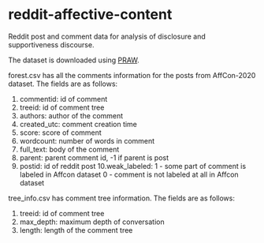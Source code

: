 # reddit-affective-content
Reddit post and comment data for analysis of disclosure and supportiveness discourse.

The dataset is downloaded using [PRAW](https://praw.readthedocs.io/en/latest/).

forest.csv has all the comments information for the posts from AffCon-2020 dataset. 
The fields are as follows:
1. commentid: id of comment
2. treeid: id of comment tree
3. authors: author of the comment
4. created_utc: comment creation time
5. score: score of comment
6. wordcount: number of words in comment
7. full_text: body of the comment
8. parent: parent comment id, -1 if parent is post
9. postid: id of reddit post
10.weak_labeled: 1 - some part of comment is labeled in Affcon dataset
              0 - comment is not labeled at all in Affcon dataset


tree_info.csv has comment tree information.
The fields are as follows:
1. treeid: id of comment tree
2. max_depth: maximum depth of conversation
3. length: length of the comment tree
